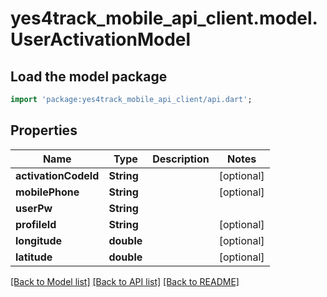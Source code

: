 # yes4track_mobile_api_client.model.UserActivationModel

## Load the model package
```dart
import 'package:yes4track_mobile_api_client/api.dart';
```

## Properties
Name | Type | Description | Notes
------------ | ------------- | ------------- | -------------
**activationCodeId** | **String** |  | [optional] 
**mobilePhone** | **String** |  | [optional] 
**userPw** | **String** |  | 
**profileId** | **String** |  | [optional] 
**longitude** | **double** |  | [optional] 
**latitude** | **double** |  | [optional] 

[[Back to Model list]](../README.md#documentation-for-models) [[Back to API list]](../README.md#documentation-for-api-endpoints) [[Back to README]](../README.md)


